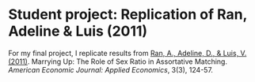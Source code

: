 # Student project: Replication of Ran, Adeline & Luis (2011)

For my final project, I replicate results from [Ran, A., Adeline, D., & Luis, V. (2011)](https://www.aeaweb.org/articles?id=10.1257/app.3.3.124&ArticleSearch%5Bwithin%5D%5Barticletitle%5D=1&ArticleSearch%5Bwithin%5D%5Barticleabstract%5D=1&ArticleSearch%5Bwithin%5D%5Bauthorlast%5D=1&ArticleSearch%5Bq%5D=matching&JelClass%5Bvalue%5D=0&journal=4&from=j). Marrying Up: The Role of Sex Ratio in Assortative Matching. _American Economic Journal: Applied Economics_, 3(3), 124-57.
